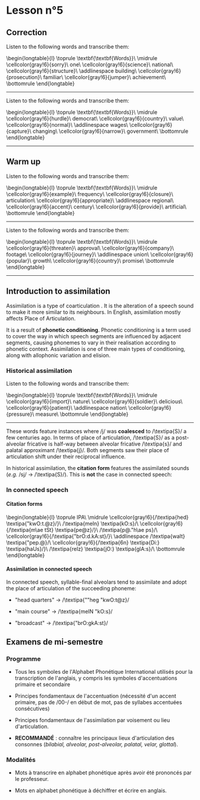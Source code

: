 # Lesson n°5



## Correction


Listen to the following words and transcribe them:



 
\begin{longtable}{l}
\toprule
\textbf{\textbf{Words}}\\
\midrule
\cellcolor{gray!6}{sorry}\\
one\\
\cellcolor{gray!6}{science}\\
national\\
\cellcolor{gray!6}{structure}\\
\addlinespace
building\\
\cellcolor{gray!6}{prosecution}\\
familiar\\
\cellcolor{gray!6}{jumper}\\
achievement\\
\bottomrule
\end{longtable} 

---

Listen to the following words and transcribe them:



 
\begin{longtable}{l}
\toprule
\textbf{\textbf{Words}}\\
\midrule
\cellcolor{gray!6}{hurdle}\\
democrat\\
\cellcolor{gray!6}{country}\\
value\\
\cellcolor{gray!6}{normal}\\
\addlinespace
wages\\
\cellcolor{gray!6}{capture}\\
changing\\
\cellcolor{gray!6}{narrow}\\
government\\
\bottomrule
\end{longtable} 

---

## Warm up

Listen to the following words and transcribe them:



 
\begin{longtable}{l}
\toprule
\textbf{\textbf{Words}}\\
\midrule
\cellcolor{gray!6}{example}\\
frequency\\
\cellcolor{gray!6}{closure}\\
articulation\\
\cellcolor{gray!6}{appropriate}\\
\addlinespace
regional\\
\cellcolor{gray!6}{accent}\\
century\\
\cellcolor{gray!6}{provide}\\
artificial\\
\bottomrule
\end{longtable} 

---

Listen to the following words and transcribe them:



 
\begin{longtable}{l}
\toprule
\textbf{\textbf{Words}}\\
\midrule
\cellcolor{gray!6}{threaten}\\
approval\\
\cellcolor{gray!6}{company}\\
footage\\
\cellcolor{gray!6}{journey}\\
\addlinespace
union\\
\cellcolor{gray!6}{popular}\\
growth\\
\cellcolor{gray!6}{country}\\
promise\\
\bottomrule
\end{longtable} 

---
 
## Introduction to assimilation

Assimilation is a type of coarticulation . It is the alteration of a speech sound to make it more similar to its neighbours. In English, assimilation mostly affects Place of Articulation. 


 
It is a result of **phonetic conditioning**. Phonetic conditioning is a term used to cover the way in which speech segments are influenced by adjacent segments, causing phonemes to vary in their realisation according to phonetic context. Assimilation is one of three main types of conditioning, along with allophonic variation and elision.



### Historical assimilation

Listen to the following words and transcribe them:



 
\begin{longtable}{l}
\toprule
\textbf{\textbf{Words}}\\
\midrule
\cellcolor{gray!6}{import}\\
nature\\
\cellcolor{gray!6}{soldier}\\
delicious\\
\cellcolor{gray!6}{patient}\\
\addlinespace
nation\\
\cellcolor{gray!6}{pressure}\\
measure\\
\bottomrule
\end{longtable} 

---

These words feature instances where /j/ was **coalesced** to /\textipa{S}/ a few centuries ago. In terms of place of articulation, /\textipa{S}/ as a post-alveolar fricative is half-way between alveolar fricative /\textipa{s}/ and palatal approximant /\textipa{j}/. Both segments saw their place of articulation shift under their reciprocal influence.

In historical assimilation, the **citation form** features the assimilated sounds (*e.g.* /sj/  $\rightarrow$ /\textipa{S}/). This is **not** the case in connected speech:



### In connected speech

#### Citation forms


\begin{longtable}{l}
\toprule
IPA\\
\midrule
\cellcolor{gray!6}{/\textipa{hed} \textipa{"kwO:t.@z}/}\\
/\textipa{meIn} \textipa{kO:s}/\\
\cellcolor{gray!6}{/\textipa{m\ae tSt} \textipa{pe@z}/}\\
/\textipa{p@."h\ae ps}/\\
\cellcolor{gray!6}{/\textipa{"brO:d.kA:st}/}\\
\addlinespace
/\textipa{waIt} \textipa{"pep.@}/\\
\cellcolor{gray!6}{/\textipa{6n} \textipa{Di:} \textipa{haUs}/}\\
/\textipa{reIz} \textipa{jO:} \textipa{glA:s}/\\
\bottomrule
\end{longtable}

#### Assimilation in connected speech

In connected speech, syllable-final alveolars tend to assimilate and adopt the place of articulation of the succeeding phoneme:

* "head quarters"  $\rightarrow$ /\textipa{""heg "kwO:t@z}/

* "main course"  $\rightarrow$ /\textipa{meIN "kO:s}/

* "broadcast"  $\rightarrow$ /\textipa{"brO:gkA:st}/



## Examens de mi-semestre

### Programme

* Tous les symboles de l'Alphabet Phonétique International utilisés pour la transcription de l'anglais, y compris les symboles d'accentuations primaire et secondaire

* Principes fondamentaux de l'accentuation (nécessité d'un accent primaire, pas de /00-/ en début de mot, pas de syllabes accentuées consécutives)

* Principes fondamentaux de l'assimilation par voisement ou lieu d'articulation.

* **RECOMMANDÉ** : connaître les principaux lieux d'articulation des consonnes (*bilabial, alveolar, post-alveolar, palatal, velar, glottal*).

### Modalités 

* Mots à transcrire en alphabet phonétique après avoir été prononcés par le professeur.

* Mots en alphabet phonétique à déchiffrer et écrire en anglais.
